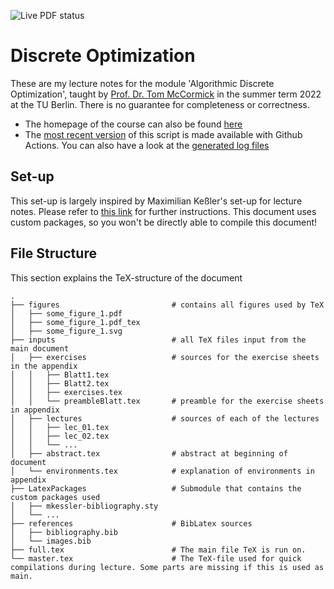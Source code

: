 ![Live PDF status](https://github.com/Zyranix/ADM2-Lecture-Notes/actions/workflows/makefile.yml/badge.svg)

# Discrete Optimization

These are my lecture notes for the module 'Algorithmic Discrete Optimization', taught by [Prof. Dr. Tom McCormick](https://www.sauder.ubc.ca/people/thomas-mccormick) in the summer term 2022 at the TU Berlin. There is no guarantee for completeness or correctness.

- The homepage of the course can also be found [here](https://www3.math.tu-berlin.de/coga/study/teaching/adm-ii-summer-2022/)
- The [most recent version](https://zyranix.github.io/ADM2-Lecture-Notes/2022_ADM2.pdf) of this script is made available with Github Actions. You can also have a look at the [generated log files](https://zyranix.github.io/ADM2-Lecture-Notes/2022_ADM2.log)

## Set-up
This set-up is largely inspired by Maximilian Keßler's set-up for lecture notes. Please refer to [this link](https://gitlab.com/latexci/packages/LatexPackages) for further instructions. This document uses custom packages, so you won't be directly able to compile this document!

## File Structure
This section explains the TeX-structure of the document

```
.
├── figures                         # contains all figures used by TeX
│   ├── some_figure_1.pdf          
│   ├── some_figure_1.pdf_tex
│   ├── some_figure_1.svg
├── inputs                          # all TeX files input from the main document
│   ├── exercises                   # sources for the exercise sheets in the appendix
│   │   ├── Blatt1.tex
│   │   ├── Blatt2.tex
│   │   ├── exercises.tex
│   │   └── preambleBlatt.tex       # preamble for the exercise sheets in appendix
│   ├── lectures                    # sources of each of the lectures
│   │   ├── lec_01.tex              
│   │   ├── lec_02.tex
│   │   └── ...
│   ├── abstract.tex                # abstract at beginning of document
│   └── environments.tex            # explanation of environments in appendix
├── LatexPackages                   # Submodule that contains the custom packages used
│   ├── mkessler-bibliography.sty
│   └── ...
├── references                      # BibLatex sources
│   ├── bibliography.bib
│   └── images.bib
├── full.tex                        # The main file TeX is run on.
└── master.tex                      # The TeX-file used for quick compilations during lecture. Some parts are missing if this is used as main.
```

